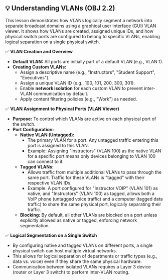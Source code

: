 ## 💡 Understanding VLANs (OBJ 2.2)

This lesson demonstrates how VLANs logically segment a network into separate broadcast domains using a graphical user interface (GUI) VLAN viewer. It shows how VLANs are created, assigned unique IDs, and how physical switch ports are configured to belong to specific VLANs, enabling logical separation on a single physical switch.

✅ **VLAN Creation and Overview**
- **Default VLAN:** All ports are initially part of a default VLAN (e.g., VLAN 1).
- **Creating Custom VLANs:**
  - Assign a descriptive name (e.g., "Instructors", "Student Support", "Executives").
  - Assign a unique VLAN ID (e.g., 100, 101, 200, 300, 301).
  - Enable **network isolation** for each custom VLAN to prevent inter-VLAN communication by default.
  - Apply content filtering policies (e.g., "Work") as needed.

✅ **VLAN Assignment to Physical Ports (VLAN Viewer)**
- **Purpose:** To control which VLANs are active on each physical port of the switch.
- **Port Configuration:**
  - **Native VLAN (Untagged):**
    - The primary VLAN for a port. Any untagged traffic entering this port is assigned to this VLAN.
    - Example: Assigning "Instructors" (VLAN 100) as the native VLAN for a specific port means only devices belonging to VLAN 100 can connect to it.
  - **Tagged VLANs:**
    - Allows traffic from multiple additional VLANs to pass through the same port. Traffic for these VLANs is "tagged" with their respective VLAN IDs.
    - Example: A port configured for "Instructor VOIP" (VLAN 101) as native, and "Instructors" (VLAN 100) as tagged, allows both a VoIP phone (untagged voice traffic) and a computer (tagged data traffic) to share the same physical port, logically separating their traffic.
  - **Blocking:** By default, all other VLANs are blocked on a port unless explicitly allowed as native or tagged, enforcing network segmentation.

✅ **Logical Segmentation on a Single Switch**
- By configuring native and tagged VLANs on different ports, a single physical switch can host multiple virtual networks.
- This allows for logical separation of departments or traffic types (e.g., data vs. voice) even if they share the same physical hardware.
- Communication between isolated VLANs requires a Layer 3 device (router or Layer 3 switch) to perform inter-VLAN routing.
